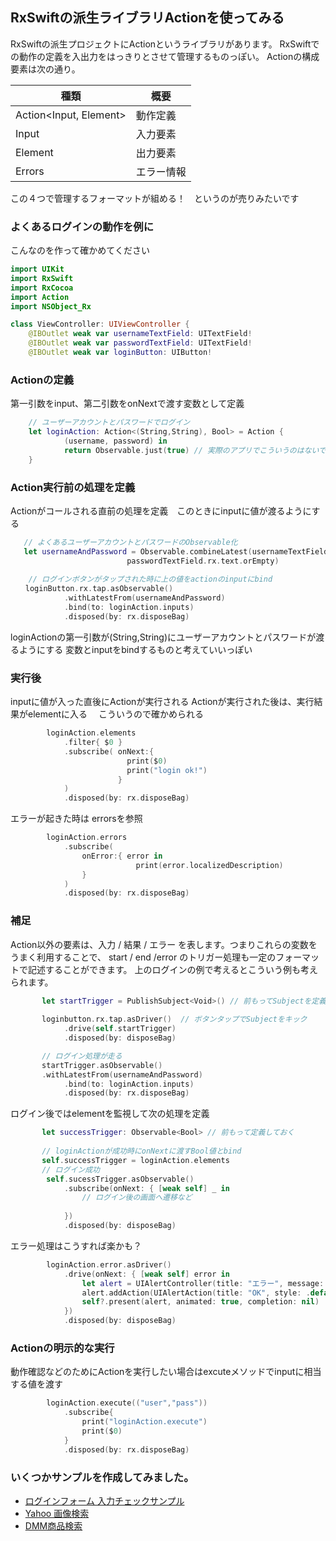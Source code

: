 <!--
title:   RxSwift + Action
tags:    RxSwift,Swift,action
id:      20e1dd98d0ca273150bc
private: false
-->
## RxSwiftの派生ライブラリActionを使ってみる
RxSwiftの派生プロジェクトにActionというライブラリがあります。
RxSwiftでの動作の定義を入出力をはっきりとさせて管理するものっぽい。
Actionの構成要素は次の通り。

|種類|概要|
|---|---|
|Action<Input, Element>  |動作定義 |
|Input  |入力要素  |
|Element  |出力要素  |
|Errors |エラー情報 |

この４つで管理するフォーマットが組める！　というのが売りみたいです

### よくあるログインの動作を例に
こんなのを作って確かめてください

```ViewController.swift
import UIKit
import RxSwift
import RxCocoa
import Action
import NSObject_Rx

class ViewController: UIViewController {
    @IBOutlet weak var usernameTextField: UITextField!
    @IBOutlet weak var passwordTextField: UITextField!
    @IBOutlet weak var loginButton: UIButton!
```

### Actionの定義
第一引数をinput、第二引数をonNextで渡す変数として定義

```swift
    // ユーザーアカウントとパスワードでログイン
    let loginAction: Action<(String,String), Bool> = Action {
            (username, password) in
            return Observable.just(true) // 実際のアプリでこういうのはないですね　APIに投げてリクエスト処理などが入ると思います
    }
```

### Action実行前の処理を定義
Actionがコールされる直前の処理を定義　このときにinputに値が渡るようにする

```swift
   // よくあるユーザーアカウントとパスワードのObservable化
   let usernameAndPassword = Observable.combineLatest(usernameTextField.rx.text.orEmpty, 
                          passwordTextField.rx.text.orEmpty)
 
    // ログインボタンがタップされた時に上の値をactionのinputにbind
　　loginButton.rx.tap.asObservable()
            .withLatestFrom(usernameAndPassword)
            .bind(to: loginAction.inputs)
            .disposed(by: rx.disposeBag)
```
loginActionの第一引数が(String,String)にユーザーアカウントとパスワードが渡るようにする
変数とinputをbindするものと考えていいっぽい

### 実行後
inputに値が入った直後にActionが実行される
Actionが実行された後は、実行結果がelementに入る　 こういうので確かめられる

```swift
        loginAction.elements
            .filter{ $0 }
            .subscribe( onNext:{
                          print($0)
                          print("login ok!")
                        }
            )
            .disposed(by: rx.disposeBag)
```

エラーが起きた時は errorsを参照

```swift
        loginAction.errors
            .subscribe(
                onError:{ error in
                            print(error.localizedDescription)
                }
            )
            .disposed(by: rx.disposeBag)
```

### 補足
Action以外の要素は、入力 / 結果 / エラー を表します。つまりこれらの変数をうまく利用することで、
 start / end /error のトリガー処理も一定のフォーマットで記述することができます。
上のログインの例で考えるとこういう例も考えられます。

```swift
       let startTrigger = PublishSubject<Void>() // 前もってSubjectを定義しておく
       
       loginbutton.rx.tap.asDriver()  // ボタンタップでSubjectをキック
            .drive(self.startTrigger)
            .disposed(by: disposeBag)

       // ログイン処理が走る
       startTrigger.asObservable()
       .withLatestFrom(usernameAndPassword)
            .bind(to: loginAction.inputs)
            .disposed(by: rx.disposeBag)
```

ログイン後ではelementを監視して次の処理を定義

```swift
       let successTrigger: Observable<Bool> // 前もって定義しておく
       
       // loginActionが成功時にonNextに渡すBool値とbind
       self.successTrigger = loginAction.elements
       // ログイン成功
        self.sucessTrigger.asObservable()
            .subscribe(onNext: { [weak self] _ in
                // ログイン後の画面へ遷移など
                
            })
            .disposed(by: disposeBag)
```

エラー処理はこうすれば楽かも？

```swift
        loginAction.error.asDriver()
            .drive(onNext: { [weak self] error in
                let alert = UIAlertController(title: "エラー", message: error.localizedDescription, preferredStyle: .alert)
                alert.addAction(UIAlertAction(title: "OK", style: .default, handler: nil))
                self?.present(alert, animated: true, completion: nil)
            })
            .disposed(by: disposeBag)
```

### Actionの明示的な実行
動作確認などのためにActionを実行したい場合はexcuteメソッドでinputに相当する値を渡す

```swift
        loginAction.execute(("user","pass"))
            .subscribe{
                print("loginAction.execute")
                print($0)
            }
            .disposed(by: rx.disposeBag)
```

### いくつかサンプルを作成してみました。
- <a href="https://github.com/katafuchix/RxLoginSample">ログインフォーム 入力チェックサンプル</a>
- <a href="https://github.com/katafuchix/YahooImageSearchAction">Yahoo 画像検索</a>
- <a href="https://github.com/katafuchix/DmmItemSearchAction">DMM商品検索</a>